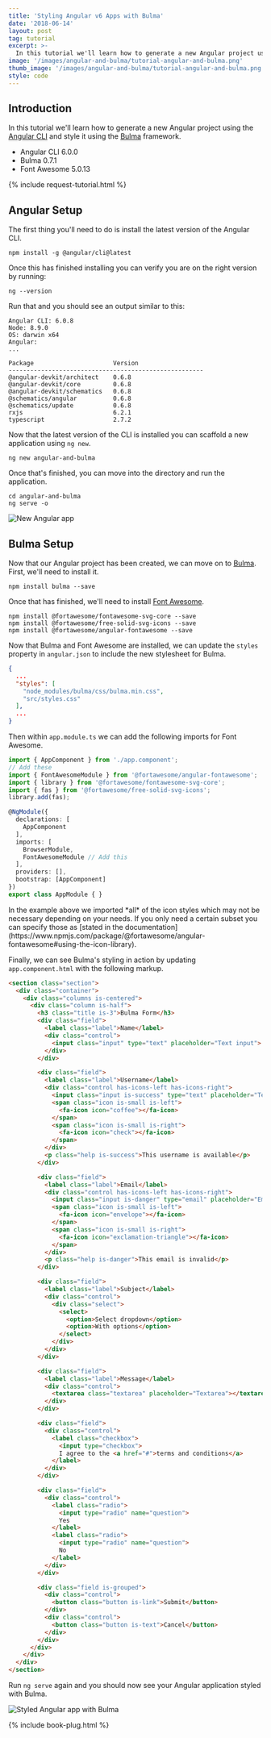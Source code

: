 ```yaml
---
title: 'Styling Angular v6 Apps with Bulma'
date: '2018-06-14'
layout: post
tag: tutorial
excerpt: >-
  In this tutorial we'll learn how to generate a new Angular project using the Angular CLI and style it using the Bulma framework.
image: '/images/angular-and-bulma/tutorial-angular-and-bulma.png'
thumb_image: '/images/angular-and-bulma/tutorial-angular-and-bulma.png'
style: code
---
```


## Introduction

In this tutorial we'll learn how to generate a new Angular project using the [Angular CLI](https://github.com/angular/angular-cli) and style it using the [Bulma](https://bulma.io/) framework.

* Angular CLI 6.0.0
* Bulma 0.7.1
* Font Awesome 5.0.13

{% include request-tutorial.html %}

## Angular Setup

The first thing you'll need to do is install the latest version of the Angular CLI.

```console
npm install -g @angular/cli@latest
```

Once this has finished installing you can verify you are on the right version by running:

```console
ng --version
```

Run that and you should see an output similar to this:

```console
Angular CLI: 6.0.8
Node: 8.9.0
OS: darwin x64
Angular:
...

Package                      Version
------------------------------------------------------
@angular-devkit/architect    0.6.8
@angular-devkit/core         0.6.8
@angular-devkit/schematics   0.6.8
@schematics/angular          0.6.8
@schematics/update           0.6.8
rxjs                         6.2.1
typescript                   2.7.2
```

Now that the latest version of the CLI is installed you can scaffold a new application using `ng new`.

```console
ng new angular-and-bulma
```

Once that's finished, you can move into the directory and run the application.

```console
cd angular-and-bulma
ng serve -o
```

![New Angular app](/images/angular-and-bulma/new-app.png)

## Bulma Setup

Now that our Angular project has been created, we can move on to [Bulma](https://bulma.io/). First, we'll need to install it.

```console
npm install bulma --save
```

Once that has finished, we'll need to install [Font Awesome](https://www.npmjs.com/package/@fortawesome/angular-fontawesome).

```
npm install @fortawesome/fontawesome-svg-core --save
npm install @fortawesome/free-solid-svg-icons --save
npm install @fortawesome/angular-fontawesome --save
```

Now that Bulma and Font Awesome are installed, we can update the `styles` property in `angular.json` to include the new stylesheet for Bulma.

```json
{
  ...
  "styles": [
    "node_modules/bulma/css/bulma.min.css",
    "src/styles.css"
  ],
  ...
}
```

Then within `app.module.ts` we can add the following imports for Font Awesome.

```typescript
import { AppComponent } from './app.component';
// Add these
import { FontAwesomeModule } from '@fortawesome/angular-fontawesome';
import { library } from '@fortawesome/fontawesome-svg-core';
import { fas } from '@fortawesome/free-solid-svg-icons';
library.add(fas);

@NgModule({
  declarations: [
    AppComponent
  ],
  imports: [
    BrowserModule,
    FontAwesomeModule // Add this
  ],
  providers: [],
  bootstrap: [AppComponent]
})
export class AppModule { }
```

<div class="box" markdown="1">
In the example above we imported *all* of the icon styles which may not be necessary depending on your needs. If you only need a certain subset you can specify those as [stated in the documentation](https://www.npmjs.com/package/@fortawesome/angular-fontawesome#using-the-icon-library).
</div>

Finally, we can see Bulma's styling in action by updating `app.component.html` with the following markup.

```html
<section class="section">
  <div class="container">
    <div class="columns is-centered">
      <div class="column is-half">
        <h3 class="title is-3">Bulma Form</h3>
        <div class="field">
          <label class="label">Name</label>
          <div class="control">
            <input class="input" type="text" placeholder="Text input">
          </div>
        </div>

        <div class="field">
          <label class="label">Username</label>
          <div class="control has-icons-left has-icons-right">
            <input class="input is-success" type="text" placeholder="Text input" value="bulma">
            <span class="icon is-small is-left">
              <fa-icon icon="coffee"></fa-icon>
            </span>
            <span class="icon is-small is-right">
              <fa-icon icon="check"></fa-icon>
            </span>
          </div>
          <p class="help is-success">This username is available</p>
        </div>

        <div class="field">
          <label class="label">Email</label>
          <div class="control has-icons-left has-icons-right">
            <input class="input is-danger" type="email" placeholder="Email input" value="hello@">
            <span class="icon is-small is-left">
              <fa-icon icon="envelope"></fa-icon>
            </span>
            <span class="icon is-small is-right">
              <fa-icon icon="exclamation-triangle"></fa-icon>
            </span>
          </div>
          <p class="help is-danger">This email is invalid</p>
        </div>

        <div class="field">
          <label class="label">Subject</label>
          <div class="control">
            <div class="select">
              <select>
                <option>Select dropdown</option>
                <option>With options</option>
              </select>
            </div>
          </div>
        </div>

        <div class="field">
          <label class="label">Message</label>
          <div class="control">
            <textarea class="textarea" placeholder="Textarea"></textarea>
          </div>
        </div>

        <div class="field">
          <div class="control">
            <label class="checkbox">
              <input type="checkbox">
              I agree to the <a href="#">terms and conditions</a>
            </label>
          </div>
        </div>

        <div class="field">
          <div class="control">
            <label class="radio">
              <input type="radio" name="question">
              Yes
            </label>
            <label class="radio">
              <input type="radio" name="question">
              No
            </label>
          </div>
        </div>

        <div class="field is-grouped">
          <div class="control">
            <button class="button is-link">Submit</button>
          </div>
          <div class="control">
            <button class="button is-text">Cancel</button>
          </div>
        </div>
      </div>
    </div>
  </div>
</section>
```

Run `ng serve` again and you should now see your Angular application styled with Bulma.

![Styled Angular app with Bulma](/images/angular-and-bulma/bulma-app.png)

{% include book-plug.html %}